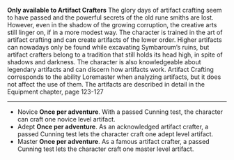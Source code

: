 **Only available to Artifact Crafters** 
The glory days of artifact crafting seem to have passed and the powerful secrets of the old rune smiths are lost. However, even in the shadow of the growing corruption, the creative arts still linger on, if in a more modest way. The character is trained in the art of artifact crafting and can create artifacts of the lower order. Higher artifacts can nowadays only be found while excavating Symbaroum’s ruins, but artifact crafters belong to a tradition that still holds its head high, in spite of shadows and darkness.
The character is also knowledgeable about legendary artifacts and can discern how artifacts work. Artifact Crafting corresponds to the ability Loremaster when analyzing artifacts, but it does not affect the use of them.
The artifacts are described in detail in the Equipment chapter, page 123-127

---
- Novice **Once per adventure**. With a passed Cunning test, the character can craft one novice level artifact.
- Adept **Once per adventure**. As an acknowledged artifact crafter, a passed Cunning test lets the character craft one adept level artifact.
- Master **Once per adventure**. As a famous artifact crafter, a passed Cunning test lets the character craft one master level artifact.